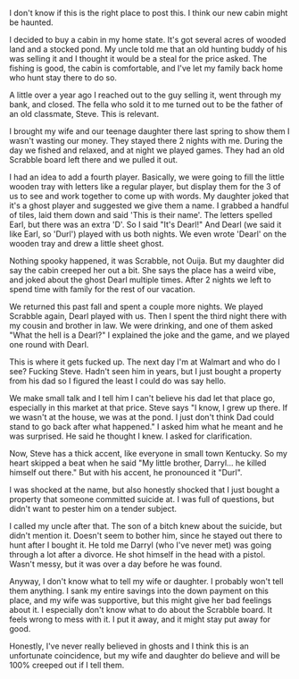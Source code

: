 I don't know if this is the right place to post this. I think our new cabin might be haunted. 

I decided to buy a cabin in my home state. It's got several acres of wooded land and a stocked pond. My uncle told me that an old hunting buddy of his was selling it and I thought it would be a steal for the price asked. The fishing is good, the cabin is comfortable, and I've let my family back home who hunt stay there to do so. 

A little over a year ago I reached out to the guy selling it, went through my bank, and closed. The fella who sold it to me turned out to be the father of an old classmate, Steve. This is relevant. 

I brought my wife and our teenage daughter there last spring to show them I wasn't wasting our money. They stayed there 2 nights with me. During the day we fished and relaxed, and at night we played games. They had an old Scrabble board left there and we pulled it out. 

I had an idea to add a fourth player. Basically, we were going to fill the little wooden tray with letters like a regular player, but display them for the 3 of us to see and work together to come up with words. My daughter joked that it's a ghost player and suggested we give them a name. I grabbed a handful of tiles, laid them down and said 'This is their name'. The letters spelled Earl, but there was an extra 'D'. So I said "It's Dearl!" And Dearl (we said it like Earl, so 'Durl') played with us both nights. We even wrote 'Dearl' on the wooden tray and drew a little sheet ghost.

Nothing spooky happened, it was Scrabble, not Ouija. But my daughter did say the cabin creeped her out a bit. She says the place has a weird vibe, and joked about the ghost Dearl multiple times. After 2 nights we left to spend time with family for the rest of our vacation. 

We returned this past fall and spent a couple more nights. We played Scrabble again, Dearl played with us. Then I spent the third night there with my cousin and brother in law. We were drinking, and one of them asked "What the hell is a Dearl?" I explained the joke and the game, and we played one round with Dearl.

This is where it gets fucked up. The next day I'm at Walmart and who do I see? Fucking Steve. Hadn't seen him in years, but I just bought a property from his dad so I figured the least I could do was say hello.

We make small talk and I tell him I can't believe his dad let that place go, especially in this market at that price. Steve says "I know, I grew up there. If we wasn't at the house, we was at the pond. I just don't think Dad could stand to go back after what happened." I asked him what he meant and he was surprised. He said he thought I knew. I asked for clarification. 

Now, Steve has a thick accent, like everyone in small town Kentucky. So my heart skipped a beat when he said "My little brother, Darryl... he killed himself out there." But with his accent, he pronounced it "Durl".

I was shocked at the name, but also honestly shocked that I just bought a property that someone committed suicide at. I was full of questions, but didn't want to pester him on a tender subject. 

I called my uncle after that. The son of a bitch knew about the suicide, but didn't mention it. Doesn't seem to bother him, since he stayed out there to hunt after I bought it. He told me Darryl (who I've never met) was going through a lot after a divorce. He shot himself in the head with a pistol. Wasn't messy, but it was over a day before he was found. 

Anyway, I don't know what to tell my wife or daughter. I probably won't tell them anything. I sank my entire savings into the down payment on this place, and my wife was supportive, but this might give her bad feelings about it. I especially don't know what to do about the Scrabble board. It feels wrong to mess with it. I put it away, and it might stay put away for good.

Honestly, I've never really believed in ghosts and I think this is an unfortunate coincidence, but my wife and daughter do believe and will be 100% creeped out if I tell them. 